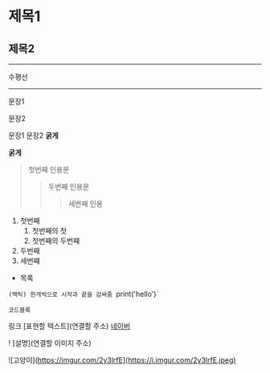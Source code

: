 # 제목1
## 제목2

---
수평선
***

문장1

문장2

문장1  문장2
**굵게**

__굵게__
> 첫번째 인용문
>> 두번째 인용문
>>> 세번째 인용


1. 첫번째
   1. 첫번째의 첫
   2. 첫번째의 두번쨰
2. 두번째
3. 세번쨰

* 목록

`(백틱) 한개씩으로 시작과 끝을 감싸줌
`print('hello')`

```
코드블록

```
링크
[표현할 텍스트](연결할 주소)
[네이버](https://naver.com)

! [설명](연결할 이미지 주소)

![고양이](https://imgur.com/2y3lrfE](https://i.imgur.com/2y3lrfE.jpeg)
